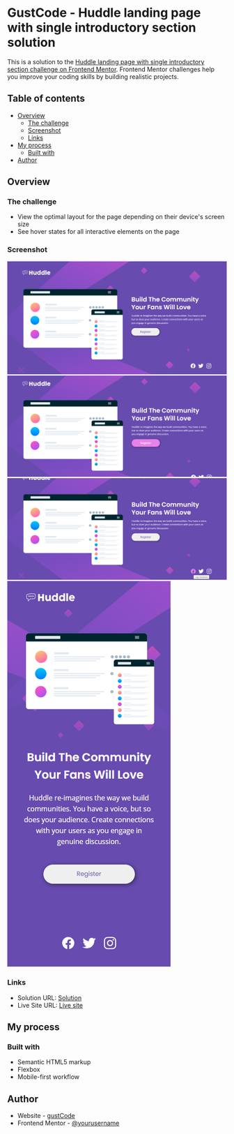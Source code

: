 # GustCode - Huddle landing page with single introductory section solution

This is a solution to the [Huddle landing page with single introductory section challenge on Frontend Mentor](https://www.frontendmentor.io/challenges/huddle-landing-page-with-a-single-introductory-section-B_2Wvxgi0). Frontend Mentor challenges help you improve your coding skills by building realistic projects. 

## Table of contents

- [Overview](#overview)
  - [The challenge](#the-challenge)
  - [Screenshot](#screenshot)
  - [Links](#links)
- [My process](#my-process)
  - [Built with](#built-with)
- [Author](#author)

## Overview

### The challenge
- View the optimal layout for the page depending on their device's screen size
- See hover states for all interactive elements on the page

### Screenshot

![](./Huddle-Landing-Page-for-Desktop.png)
![](./Huddle-Landing-Page-for-Desktop-Button-active.png)
![](./Huddle-Landing-Page-for-Desktop-Icon-active.png)
![](./Huddle-Landing-Page-for-Mobile.png)

### Links

- Solution URL: [Solution](https://www.frontendmentor.io/solutions/huddle-landing-page-with-html-css-flexbox-Rz77XtXye)
- Live Site URL: [Live site](https://gustcodetheone.github.io/huddleLandingPage/)

## My process

### Built with

- Semantic HTML5 markup
- Flexbox
- Mobile-first workflow

## Author

- Website - [gustCode](https://github.com/gustCodeTheOne/)
- Frontend Mentor - [@yourusername](https://www.frontendmentor.io/profile/gustCodeTheOne)
